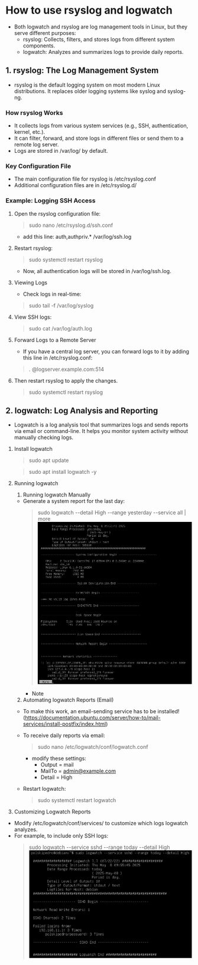 # How to use rsyslog and logwatch
- Both logwatch and rsyslog are log management tools in Linux, but they serve different purposes:
    - rsyslog: Collects, filters, and stores logs from different system components.
	- logwatch: Analyzes and summarizes logs to provide daily reports.

## 1. rsyslog: The Log Management System
- rsyslog is the default logging system on most modern Linux distributions. It replaces older logging systems like syslog and syslog-ng.

### How rsyslog Works
- It collects logs from various system services (e.g., SSH, authentication, kernel, etc.).
- It can filter, forward, and store logs in different files or send them to a remote log server.
- Logs are stored in /var/log/ by default.

### Key Configuration File
- The main configuration file for rsyslog is /etc/rsyslog.conf
- Additional configuration files are in /etc/rsyslog.d/

### Example: Logging SSH Access
1. Open the rsyslog configuration file:
    > sudo nano /etc/rsyslog.d/ssh.conf

    - add this line: auth,authpriv.*  /var/log/ssh.log

2. Restart rsyslog:
    > sudo systemctl restart rsyslog

    - Now, all authentication logs will be stored in /var/log/ssh.log.

3. Viewing Logs
    - Check logs in real-time:
    > sudo tail -f /var/log/syslog

4. View SSH logs:
    > sudo cat /var/log/auth.log

5. Forward Logs to a Remote Server
    - If you have a central log server, you can forward logs to it by adding this line in /etc/rsyslog.conf:
    > *.* @logserver.example.com:514

6. Then restart rsyslog to apply the changes.
    > sudo systemctl restart rsyslog

## 2. logwatch: Log Analysis and Reporting
- Logwatch is a log analysis tool that summarizes logs and sends reports via email or command-line. It helps you monitor system activity without manually checking logs.

1. Install logwatch
    > sudo apt update

    > sudo apt install logwatch -y

2. Running logwatch
    1. Running logwatch Manually
    - Generate a system report for the last day:
        > sudo logwatch --detail High --range yesterday --service all | more
        !["General logwatch result"](./images/logwatch.png)
        * Note
    2. Automating logwatch Reports (Email)
    - To make this work, an email-sending service has to be installed! (https://documentation.ubuntu.com/server/how-to/mail-services/install-postfix/index.html)
    - To receive daily reports via email:
        > sudo nano /etc/logwatch/conf/logwatch.conf
        - modify these settings:
            -  Output = mail
            - MailTo = admin@example.com
            - Detail = High

    - Restart logwatch:
        > sudo systemctl restart logwatch

3. Customizing Logwatch Reports
- Modify /etc/logwatch/conf/services/ to customize which logs logwatch analyzes.
- For example, to include only SSH logs:
    > sudo logwatch --service sshd --range today --detail High
    !["logwatch result when somebody entered the wrong password over ssh"](./images/logwatch%20wrong%20ssh%20password.png)
